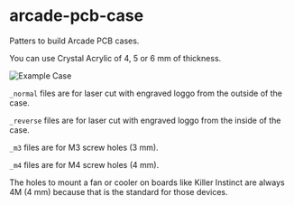 # arcade-pcb-case

Patters to build Arcade PCB cases.

You can use Crystal Acrylic of 4, 5 or 6 mm of thickness.

![Example Case](./example_case.jpg)

`_normal` files are for laser cut with engraved loggo from the outside of the case.

`_reverse` files are for laser cut with engraved loggo from the inside of the case.

`_m3` files are for M3 screw holes (3 mm).

`_m4` files are for M4 screw holes (4 mm).

The holes to mount a fan or cooler on boards like Killer Instinct are always 4M (4 mm) because that is the standard for those devices.
